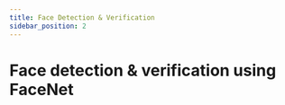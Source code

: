 ```yaml
---
title: Face Detection & Verification
sidebar_position: 2
---
```


# Face detection & verification using FaceNet